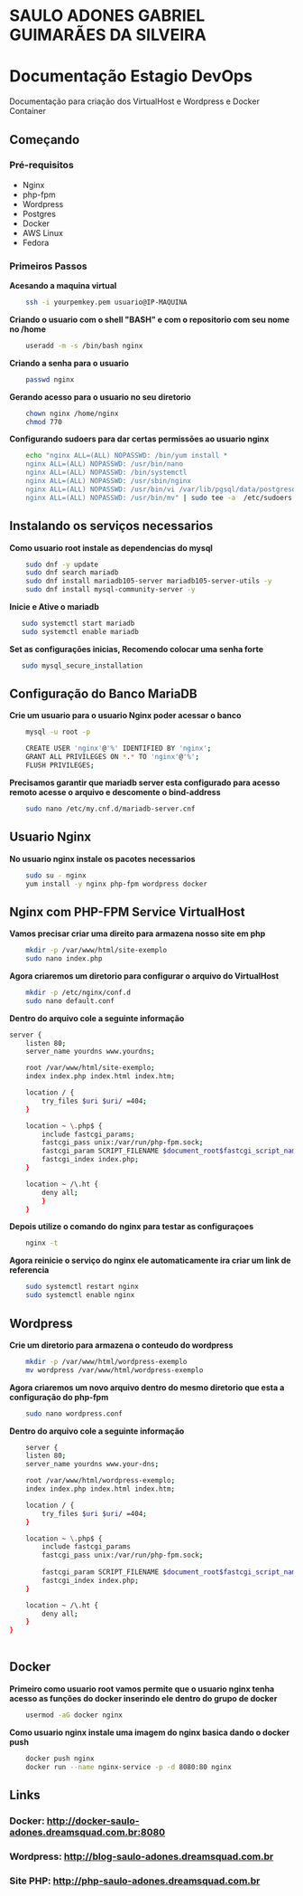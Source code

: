 # SAULO ADONES GABRIEL GUIMARÃES DA SILVEIRA
# Documentação Estagio DevOps

Documentação para criação dos VirtualHost e Wordpress e Docker Container

## Começando

### Pré-requisitos

- Nginx
- php-fpm
- Wordpress
- Postgres
- Docker
- AWS Linux
- Fedora

### Primeiros Passos

**Acesando a maquina virtual**

```bash
    ssh -i yourpemkey.pem usuario@IP-MAQUINA
```

**Criando o usuario com o shell "BASH" e com o repositorio com seu nome no /home** 

```bash
    useradd -m -s /bin/bash nginx
```

**Criando a senha para o usuario**

```bash
    passwd nginx
```
**Gerando acesso para o usuario no seu diretorio**
```bash
    chown nginx /home/nginx
    chmod 770 
```

**Configurando sudoers para dar certas permissões ao usuario nginx**


```bash
    echo "nginx ALL=(ALL) NOPASSWD: /bin/yum install *
    nginx ALL=(ALL) NOPASSWD: /usr/bin/nano
    nginx ALL=(ALL) NOPASSWD: /bin/systemctl
    nginx ALL=(ALL) NOPASSWD: /usr/sbin/nginx
    nginx ALL=(ALL) NOPASSWD: /usr/bin/vi /var/lib/pgsql/data/postgresql.conf
    nginx ALL=(ALL) NOPASSWD: /usr/bin/mv" | sudo tee -a  /etc/sudoers.d/nginx_sudoers    
```

## Instalando os serviços necessarios

**Como usuario root instale as dependencias do mysql**

```bash
    sudo dnf -y update
    sudo dnf search mariadb
    sudo dnf install mariadb105-server mariadb105-server-utils -y
    sudo dnf install mysql-community-server -y
```

**Inicie e Ative o mariadb**

```bash
   sudo systemctl start mariadb
   sudo systemctl enable mariadb
```
**Set as configurações inicias, Recomendo colocar uma senha forte**

```bash
   sudo mysql_secure_installation
```

## Configuração do Banco MariaDB

**Crie um usuario para o usuario Nginx poder acessar o banco**

```bash
    mysql -u root -p
```
```bash
    CREATE USER 'nginx'@'%' IDENTIFIED BY 'nginx';
    GRANT ALL PRIVILEGES ON *.* TO 'nginx'@'%';
    FLUSH PRIVILEGES;
```
**Precisamos garantir que mariadb server esta configurado para acesso remoto acesse o arquivo e descomente o bind-address**

```bash
    sudo nano /etc/my.cnf.d/mariadb-server.cnf 
```

## Usuario Nginx

**No usuario nginx instale os pacotes necessarios**

```bash
    sudo su - nginx
    yum install -y nginx php-fpm wordpress docker
```

## Nginx com PHP-FPM Service VirtualHost

**Vamos precisar criar uma direito para armazena nosso site em php**

```bash
    mkdir -p /var/www/html/site-exemplo
    sudo nano index.php
```

**Agora criaremos um diretorio para configurar o arquivo do VirtualHost**

```bash
    mkdir -p /etc/nginx/conf.d
    sudo nano default.conf
```

**Dentro do arquivo cole a seguinte informação**

```bash
server {
    listen 80;
    server_name yourdns www.yourdns;

    root /var/www/html/site-exemplo;  
    index index.php index.html index.htm;

    location / {
        try_files $uri $uri/ =404;
    }

    location ~ \.php$ {
        include fastcgi_params;
        fastcgi_pass unix:/var/run/php-fpm.sock;  
        fastcgi_param SCRIPT_FILENAME $document_root$fastcgi_script_name;
        fastcgi_index index.php;
    }

    location ~ /\.ht {
        deny all;
        }
    }

```
**Depois utilize o comando do nginx para testar as configuraçoes**

```bash
    nginx -t
```

**Agora reinicie o serviço do nginx ele automaticamente ira criar um link de referencia**

```bash
    sudo systemctl restart nginx
    sudo systemctl enable nginx
```

## Wordpress

**Crie um diretorio para armazena o conteudo do wordpress**

```bash
    mkdir -p /var/www/html/wordpress-exemplo
    mv wordpress /var/www/html/wordpress-exemplo
```

**Agora criaremos um novo arquivo dentro do mesmo diretorio que esta a configuração do php-fpm**

```bash
    sudo nano wordpress.conf
```

**Dentro do arquivo cole a seguinte informação**
```bash
    server {
    listen 80;
    server_name yourdns www.your-dns;

    root /var/www/html/wordpress-exemplo; 
    index index.php index.html index.htm;

    location / {
        try_files $uri $uri/ =404;
    }

    location ~ \.php$ {
        include fastcgi_params
        fastcgi_pass unix:/var/run/php-fpm.sock;
        
        fastcgi_param SCRIPT_FILENAME $document_root$fastcgi_script_name;
        fastcgi_index index.php;
    }

    location ~ /\.ht {
        deny all;
    }
}
  
```

## Docker

**Primeiro como usuario root vamos permite que o usuario nginx tenha acesso as funções do docker inserindo ele dentro do grupo de docker**

```bash
    usermod -aG docker nginx
```

**Como usuario nginx instale uma imagem do nginx basica dando o docker push**

```bash
    docker push nginx
    docker run --name nginx-service -p -d 8080:80 nginx
```

## Links

### Docker: http://docker-saulo-adones.dreamsquad.com.br:8080
### Wordpress: http://blog-saulo-adones.dreamsquad.com.br
### Site PHP: http://php-saulo-adones.dreamsquad.com.br
